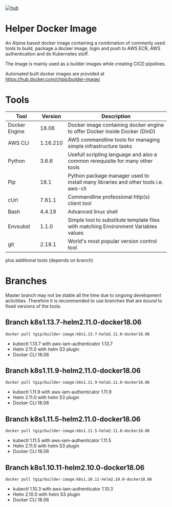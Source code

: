 [![hub](https://img.shields.io/docker/pulls/tgip/builder-image.svg)](https://hub.docker.com/r/tgip/builder-image/)

# Helper Docker Image

An Alpine based docker image containing a combination of commenly used tools to build, package a docker image, login and push to AWS ECR, AWS authentication and do  Kubernetes stuff.

The image is mainly used as a builder images while creating CICD pipelines.

Automated built docker images are provided at https://hub.docker.com/r/tgip/builder-image/

# Tools

|Tool                   |Version        |Description                                                                               |
|-----------------------|---------------|------------------------------------------------------------------------------------------|
|Docker Engine          |18.06          |Docker image containing docker engine to offer Docker inside Docker (DinD)                |
|AWS CLI                |1.16.210       |AWS commandline tools for managing simple infrastructure tasks                            |
|Python                 |3.6.6          |Usefull scripting language and also a common rerequisite for many other tools             |
|Pip                    |18.1           |Python package manager used to install many libraries and other tools i.e. aws-cli        |
|cUrl                   |7.61.1         |Commandline professional http(s) client tool                                              |
|Bash                   |4.4.19         |Advanced linux shell                                                                      |
|Envsubst               |1.1.0          |Simple tool to substitute template files with matching Environment Variables values       |
|git                    |2.18.1         |World's most popular version control tool                                                 |

plus additional tools (depends on branch)


# Branches

Master branch may not be stable all the time due to ongoing development activitites.
Therefore it is recommended to use branches that are *bound* to fixed versions of the tools.

## Branch k8s1.13.7-helm2.11.0-docker18.06

`docker pull tgip/builder-image:k8s1.13.7-helm2.11.0-docker18.06`

- kubectl 1.13.7 with aws-iam-authenticator 1.13.7
- Helm 2.11.0 with helm S3 plugin
- Docker CLI 18.06

## Branch k8s1.11.9-helm2.11.0-docker18.06

`docker pull tgip/builder-image:k8s1.11.9-helm2.11.0-docker18.06`

- kubectl 1.11.9 with aws-iam-authenticator 1.11.9
- Helm 2.11.0 with helm S3 plugin
- Docker CLI 18.06

## Branch k8s1.11.5-helm2.11.0-docker18.06

`docker pull tgip/builder-image:k8s1.11.5-helm2.11.0-docker18.06`

- kubectl 1.11.5 with aws-iam-authenticator 1.11.5
- Helm 2.11.0 with helm S3 plugin
- Docker CLI 18.06

## Branch k8s1.10.11-helm2.10.0-docker18.06

`docker pull tgip/builder-image:k8s1.10.11-helm2.10.0-docker18.06`

- kubectl 1.10.3 with aws-iam-authenticator 1.10.3
- Helm 2.10.0 with helm S3 plugin
- Docker CLI 18.06
